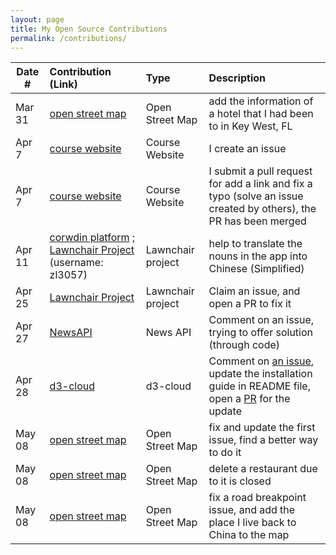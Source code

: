 ```yaml
---
layout: page
title: My Open Source Contributions
permalink: /contributions/
---
```


<!--
Type of the contribution should be "Wikipedia edit", "OpenStreet Map feature", "Documentation", "Course website", "Blog",
"Browser Add-on", etc.

The description should include a brief summary of what you did.

The link should bring us to a public page that shows your contribution. 

Replace the first row with your own contribution. 

-->





| Date #       | Contribution (Link)  | Type  | Description |
|---|:---|:---|:---|
| Mar 31  | [open street map](https://www.openstreetmap.org/changeset/119140149) | Open Street Map |   add the information of a hotel that I had been to in Key West, FL   |
| Apr 7   | [course website](https://github.com/joannakl/ossd/issues/27)    | Course Website    |  I create an issue    |
| Apr 7   | [course website](https://github.com/joannakl/ossd/pull/28)     | Course Website    |  I submit a pull request for add a link and fix a typo (solve an issue created by others), the PR has been merged |
| Apr 11  | [corwdin platform](https://lawnchair.crowdin.com/lawnchair) ; [Lawnchair Project](https://github.com/LawnchairLauncher/lawnchair) (username: zl3057) | Lawnchair project |   help to translate the nouns in the app into Chinese (Simplified)   |
| Apr 25  | [Lawnchair Project](https://github.com/LawnchairLauncher/lawnicons/pull/448) | Lawnchair project | Claim an issue, and open a PR to fix it |
| Apr 27  | [NewsAPI](https://github.com/News-API-gh/News-API-node/issues/9) | News API| Comment on an issue, trying to offer solution (through code) |
| Apr 28  | [d3-cloud](https://github.com/jasondavies/d3-cloud/pull/175) | d3-cloud | Comment on [an issue](https://github.com/jasondavies/d3-cloud/issues/152), update the installation guide in README file, open a [PR](https://github.com/jasondavies/d3-cloud/pull/175) for the update |
| May 08  | [open street map](https://www.openstreetmap.org/changeset/120712963) | Open Street Map |  fix and update the first issue, find a better way to do it|
| May 08 | [open street map](https://www.openstreetmap.org/changeset/120713210) | Open Street Map |  delete a restaurant due to it is closed|
| May 08 | [open street map](https://www.openstreetmap.org/changeset/120713908) | Open Street Map |  fix a road breakpoint issue, and add the place I live back to China to the map|
